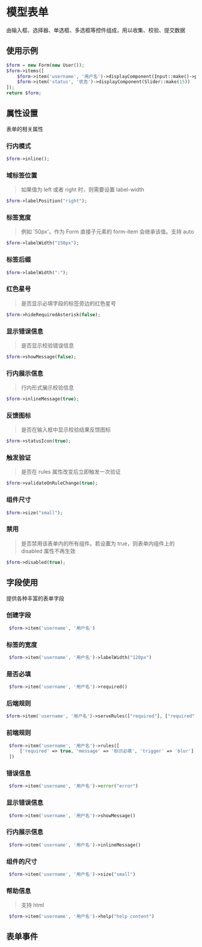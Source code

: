 # 模型表单

由输入框、选择器、单选框、多选框等控件组成，用以收集、校验、提交数据

## 使用示例

```php
$form = new Form(new User());
$form->items([
    $form->item('username', '用户名')->displayComponent(Input::make()->prefixIcon('el-icon-eleme')),
    $form->item('status', '状态')->displayComponent(Slider::make(15))
]);
return $form;
```

## 属性设置

表单的相关属性

### 行内模式

```php
$form->inline();
```

### 域标签位置

> 如果值为 left 或者 right 时，则需要设置 label-width

```php
$form->labelPosition("right");
```

### 标签宽度

> 例如 '50px'。作为 Form 直接子元素的 form-item 会继承该值。支持 auto

```php
$form->labelWidth("150px");
```

### 标签后缀

```php
$form->labelWidth(":");
```

### 红色星号

> 是否显示必填字段的标签旁边的红色星号

```php
$form->hideRequiredAsterisk(false);
```

### 显示错误信息

> 是否显示校验错误信息

```php
$form->showMessage(false);
```

### 行内展示信息
>行内形式展示校验信息
```php
$form->inlineMessage(true);
```

### 反馈图标

> 是否在输入框中显示校验结果反馈图标

```php
$form->statusIcon(true);
```

### 触发验证
>是否在 rules 属性改变后立即触发一次验证
```php
$form->validateOnRuleChange(true);
```

### 组件尺寸

```php
$form->size("small");
```

### 禁用

> 是否禁用该表单内的所有组件。若设置为 true，则表单内组件上的 disabled 属性不再生效

```php
$form->disabled(true);
```

## 字段使用

提供各种丰富的表单字段

### 创建字段

```php
 $form->item('username', '用户名')
```

### 标签的宽度

```php
 $form->item('username', '用户名')->labelWidth("120px")
```

### 是否必填

```php
 $form->item('username', '用户名')->required()
```

### 后端规则

```php
$form->item('username', '用户名')->serveRules(["required"], ["required" => '必填'])
```

### 前端规则

```php
 $form->item('username', '用户名')->rules([
     ['required' => true, 'message' => '标识必填', 'trigger' => 'blur']
 ])
```

### 错误信息

```php
 $form->item('username', '用户名')->error("error")
```

### 显示错误信息

```php
 $form->item('username', '用户名')->showMessage()
```

### 行内展示信息

```php
 $form->item('username', '用户名')->inlineMessage()
```

### 组件的尺寸

```php
 $form->item('username', '用户名')->size("small")
```

### 帮助信息
>支持 html

```php
 $form->item('username', '用户名')->help("help content")
```
## 表单事件